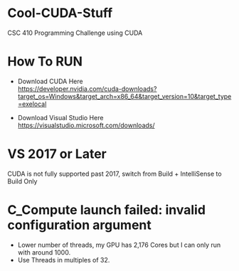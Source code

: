 # Cool-CUDA-Stuff
CSC 410 Programming Challenge using CUDA

# How To RUN

* Download CUDA Here  
https://developer.nvidia.com/cuda-downloads?target_os=Windows&target_arch=x86_64&target_version=10&target_type=exelocal

* Download Visual Studio Here  
https://visualstudio.microsoft.com/downloads/


# VS 2017 or Later 
CUDA is not fully supported past 2017, switch from Build + IntelliSense to Build Only

# C_Compute launch failed: invalid configuration argument
* Lower number of threads, my GPU has 2,176 Cores but I can only run with around 1000.
* Use Threads in multiples of 32.

